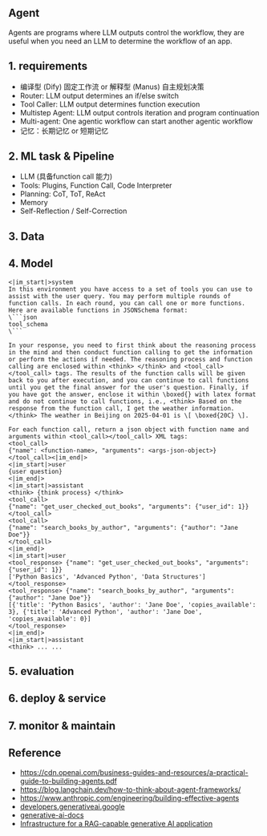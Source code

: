 ## Agent

Agents are programs where LLM outputs control the workflow, they are useful when you need an LLM to determine the workflow of an app.

## 1. requirements

- 编译型 (Dify) 固定工作流 or 解释型 (Manus) 自主规划决策
- Router: LLM output determines an if/else switch
- Tool Caller: LLM output determines function execution
- Multistep Agent: LLM output controls iteration and program continuation
- Multi-agent: One agentic workflow can start another agentic workflow
- 记忆：长期记忆 or 短期记忆

## 2. ML task & Pipeline

- LLM (具备function call 能力)
- Tools: Plugins, Function Call, Code Interpreter
- Planning: CoT, ToT, ReAct
- Memory
- Self-Reflection / Self-Correction


## 3. Data


## 4. Model
```text
<|im_start|>system
In this environment you have access to a set of tools you can use to assist with the user query. You may perform multiple rounds of function calls. In each round, you can call one or more functions.  Here are available functions in JSONSchema format:  
\```json 
tool_schema 
\```  

In your response, you need to first think about the reasoning process in the mind and then conduct function calling to get the information or perform the actions if needed. The reasoning process and function calling are enclosed within <think> </think> and <tool_call> </tool_call> tags. The results of the function calls will be given back to you after execution, and you can continue to call functions until you get the final answer for the user's question. Finally, if you have got the answer, enclose it within \boxed{} with latex format and do not continue to call functions, i.e., <think> Based on the response from the function call, I get the weather information. </think> The weather in Beijing on 2025-04-01 is \[ \boxed{20C} \].  

For each function call, return a json object with function name and arguments within <tool_call></tool_call> XML tags: 
<tool_call> 
{"name": <function-name>, "arguments": <args-json-object>}
</tool_call><|im_end|>
<|im_start|>user
{user question}
<|im_end|>
<|im_start|>assistant
<think> {think process} </think>
<tool_call> 
{"name": "get_user_checked_out_books", "arguments": {"user_id": 1}}
</tool_call>
<tool_call>
{"name": "search_books_by_author", "arguments": {"author": "Jane Doe"}} 
</tool_call>
<|im_end|>
<|im_start|>user
<tool_response> {"name": "get_user_checked_out_books", "arguments": {"user_id": 1}}
['Python Basics', 'Advanced Python', 'Data Structures'] 
</tool_response>
<tool_response> {"name": "search_books_by_author", "arguments": {"author": "Jane Doe"}}
[{'title': 'Python Basics', 'author': 'Jane Doe', 'copies_available': 3}, {'title': 'Advanced Python', 'author': 'Jane Doe', 'copies_available': 0}] 
</tool_response>
<|im_end|>
<|im_start|>assistant
<think> ... ...
```


## 5. evaluation


## 6. deploy & service


## 7. monitor & maintain


## Reference
- https://cdn.openai.com/business-guides-and-resources/a-practical-guide-to-building-agents.pdf
- https://blog.langchain.dev/how-to-think-about-agent-frameworks/
- https://www.anthropic.com/engineering/building-effective-agents
- [developers.generativeai.google](https://developers.generativeai.google/develop/sample-apps/wordcraft)
- [generative-ai-docs](https://github.com/google/generative-ai-docs/tree/main/demos/palm/python/docs-agent)
- [Infrastructure for a RAG-capable generative AI application](https://cloud.google.com/architecture/rag-capable-gen-ai-app-using-vertex-ai)
